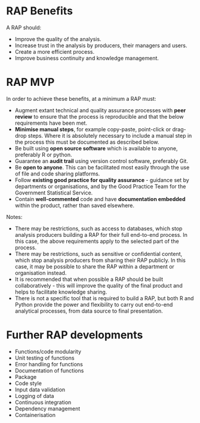 # RAP Benefits

A RAP should:
- Improve the quality of the analysis.
- Increase trust in the analysis by producers, their managers and users.
- Create a more efficient process.
- Improve business continuity and knowledge management.

# RAP MVP

In order to achieve these benefits, at a minimum a RAP must:
- Augment extant technical and quality assurance processes with **peer review** to ensure that the process is reproducible and that the below requirements have been met.
- **Minimise manual steps**, for example copy-paste, point-click or drag-drop steps. Where it is absolutely necessary to include a manual step in the process this must be documented as described below. 
- Be built using **open source software** which is available to anyone, preferably R or python.
- Guarantee an **audit trail** using version control software, preferably Git.
- Be **open to anyone**. This can be facilitated most easily through the use of file and code sharing platforms.
- Follow **existing good practice for quality assurance** - guidance set by departments or organisations, and by the Good Practice Team for the Government Statistical Service.
- Contain **well-commented** code and have **documentation embedded** within the product, rather than saved elsewhere.


Notes:
- There may be restrictions, such as access to databases, which stop analysis producers building a RAP for their full end-to-end process. In this case, the above requirements apply to the selected part of the process.
- There may be restrictions, such as sensitive or confidential content, which stop analysis producers from sharing their RAP publicly. In this case, it may be possible to share the RAP within a department or organisation instead.
- It is recommended that when possible a RAP should be built collaboratively - this will improve the quality of the final product and helps to facilitate knowledge sharing.
- There is not a specific tool that is required to build a RAP, but both R and Python provide the power and flexibility to carry out end-to-end analytical processes, from data source to final presentation.

# Further RAP developments
- Functions/code modularity
- Unit testing of functions
- Error handling for functions
- Documentation of functions
- Package
- Code style
- Input data validation
- Logging of data
- Continuous integration
- Dependency management
- Containerisation
